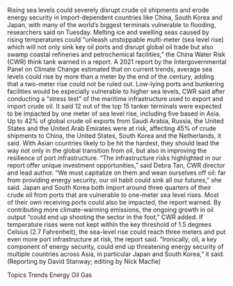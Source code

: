 Rising sea levels could severely disrupt crude oil shipments and erode energy security in import-dependent countries like China, South Korea and Japan, with many of the world’s biggest terminals vulnerable to flooding, researchers said on Tuesday.
Melting ice and swelling seas caused by rising temperatures could “unleash unstoppable multi-meter (sea level rise) which will not only sink key oil ports and disrupt global oil trade but also swamp coastal refineries and petrochemical facilities,” the China Water Risk (CWR) think tank warned in a report.
A 2021 report by the Intergovernmental Panel on Climate Change estimated that on current trends, average sea levels could rise by more than a meter by the end of the century, adding that a two-meter rise could not be ruled out.
Low-lying ports and bunkering facilities would be especially vulnerable to higher sea levels, CWR said after conducting a “stress test” of the maritime infrastructure used to export and import crude oil.
It said 12 out of the top 15 tanker terminals were expected to be impacted by one meter of sea level rise, including five based in Asia.
Up to 42% of global crude oil exports from Saudi Arabia, Russia, the United States and the United Arab Emirates were at risk, affecting 45% of crude shipments to China, the United States, South Korea and the Netherlands, it said.
With Asian countries likely to be hit the hardest, they should lead the way not only in the global transition from oil, but also in improving the resilience of port infrastructure.
“The infrastructure risks highlighted in our report offer unique investment opportunities,” said Debra Tan, CWR director and lead author.
“We must capitalize on them and wean ourselves off oil: far from providing energy security, our oil habit could sink all our futures,” she said.
Japan and South Korea both import around three quarters of their crude oil from ports that are vulnerable to one-meter sea level rises. Most of their own receiving ports could also be impacted, the report warned.
By contributing more climate-warming emissions, the ongoing growth in oil output “could end up shooting the sector in the foot,” CWR added.
If temperature rises were not kept within the key threshold of 1.5 degrees Celsius (2.7 Fahrenheit), the sea-level rise could reach three meters and put even more port infrastructure at risk, the report said.
“Ironically, oil, a key component of energy security, could end up threatening energy security of multiple countries across Asia, in particular Japan and South Korea,” it said.
(Reporting by David Stanway; editing by Nick Macfie)

Topics
Trends
Energy
Oil Gas

